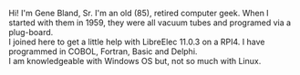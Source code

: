 Hi! I'm Gene Bland, Sr.  I'm an old (85), retired computer geek. When I started with them in 1959, they were all vacuum tubes and programed via a plug-board.  
I joined here to get a little help with LibreElec 11.0.3 on a RPI4.  I have programmed in COBOL, Fortran, Basic and Delphi.   
I am knowledgeable with Windows OS but, not so much with Linux.  
